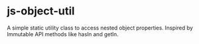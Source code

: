 # js-object-util
A simple static utility class to access nested object properties. Inspired by Immutable API methods like hasIn and getIn.
